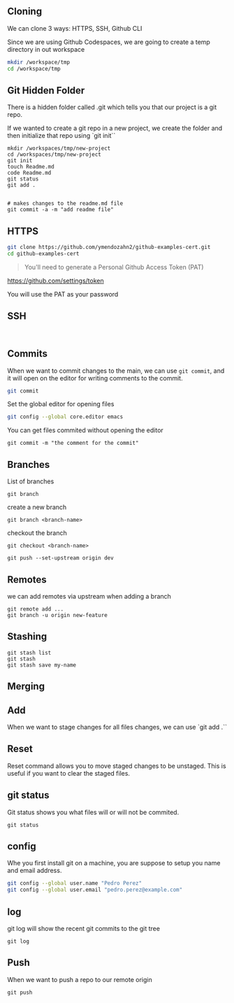 ## Cloning

We can clone 3 ways: HTTPS, SSH, Github CLI

Since we are using Github Codespaces, we are going to create a temp directory in out workspace

```sh
mkdir /workspace/tmp
cd /workspace/tmp
```

## Git Hidden Folder

There is a hidden folder called .git which tells you that our project is a git repo.

If we wanted to create a git repo in a new project, we create the folder and then initialize that repo using `git init``

```
mkdir /workspaces/tmp/new-project
cd /workspaces/tmp/new-project
git init
touch Readme.md
code Readme.md
git status
git add .


# makes changes to the readme.md file
git commit -a -m "add readme file"
```

## HTTPS

```sh
git clone https://github.com/ymendozahn2/github-examples-cert.git
cd github-examples-cert
```
> You'll need to generate a Personal Github Access Token (PAT)

https://github.com/settings/token

You will use the PAT as your password

## SSH

```ssh
                                                                                                                                                                    
```

## Commits

When we want to commit changes to the main, we can use
`git commit`, and it will open on the editor for writing 
comments to the commit.

```sh
git commit
```

Set the global editor for opening files
```sh
git config --global core.editor emacs
```
You can get files commited without opening the editor
```
git commit -m "the comment for the commit"
```
## Branches

List of branches
```
git branch 
```

create a new branch
```
git branch <branch-name> 
```

checkout the branch
```
git checkout <branch-name>
```

```
git push --set-upstream origin dev
```

## Remotes

we can add remotes via upstream when adding a branch

```
git remote add ...
git branch -u origin new-feature
```

## Stashing

```
git stash list
git stash
git stash save my-name
```

## Merging

## Add

When we want to stage changes for all files changes, we can use
`git add .``

## Reset

Reset command allows you to move staged changes to be unstaged.
This is useful if you want to clear the staged files.

## git status

Git status shows you what files will or will not be commited.

```
git status
```

## config

Whe you first install git on a machine, you are suppose to setup you name and email address.

```sh
git config --global user.name "Pedro Perez"
git config --global user.email "pedro.perez@example.com"
```

## log

git log will show the recent git commits to the git tree

```
git log
```

## Push

When we want to push a repo to our remote origin

```
git push
```